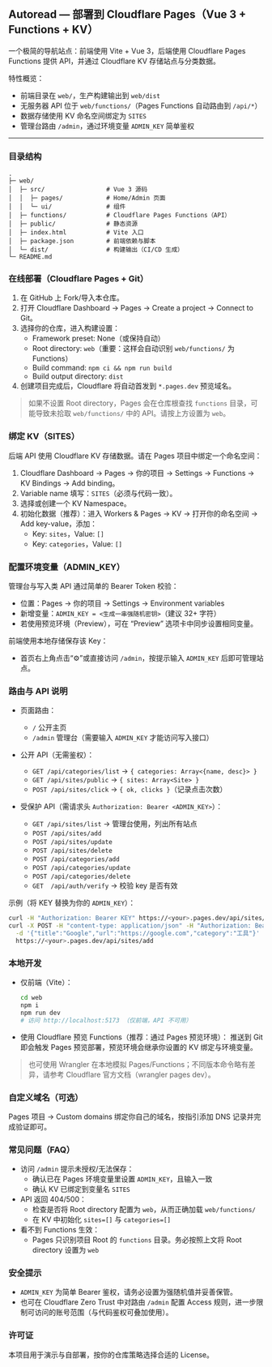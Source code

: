 ## Autoread — 部署到 Cloudflare Pages（Vue 3 + Functions + KV）

一个极简的导航站点：前端使用 Vite + Vue 3，后端使用 Cloudflare Pages Functions 提供 API，并通过 Cloudflare KV 存储站点与分类数据。

特性概览：
- 前端目录在 `web/`，生产构建输出到 `web/dist`
- 无服务器 API 位于 `web/functions/`（Pages Functions 自动路由到 `/api/*`）
- 数据存储使用 KV 命名空间绑定为 `SITES`
- 管理台路由 `/admin`，通过环境变量 `ADMIN_KEY` 简单鉴权

---

### 目录结构
```
.
├─ web/
│  ├─ src/                 # Vue 3 源码
│  │  ├─ pages/            # Home/Admin 页面
│  │  └─ ui/               # 组件
│  ├─ functions/           # Cloudflare Pages Functions（API）
│  ├─ public/              # 静态资源
│  ├─ index.html           # Vite 入口
│  ├─ package.json         # 前端依赖与脚本
│  └─ dist/                # 构建输出（CI/CD 生成）
└─ README.md
```

### 在线部署（Cloudflare Pages + Git）
1) 在 GitHub 上 Fork/导入本仓库。
2) 打开 Cloudflare Dashboard → Pages → Create a project → Connect to Git。
3) 选择你的仓库，进入构建设置：
   - Framework preset: None（或保持自动）
   - Root directory: `web`（重要：这样会自动识别 `web/functions/` 为 Functions）
   - Build command: `npm ci && npm run build`
   - Build output directory: `dist`
4) 创建项目完成后，Cloudflare 将自动首发到 `*.pages.dev` 预览域名。

> 如果不设置 Root directory，Pages 会在仓库根查找 `functions` 目录，可能导致未拾取 `web/functions/` 中的 API。请按上方设置为 `web`。

### 绑定 KV（SITES）
后端 API 使用 Cloudflare KV 存储数据。请在 Pages 项目中绑定一个命名空间：
1) Cloudflare Dashboard → Pages → 你的项目 → Settings → Functions → KV Bindings → Add binding。
2) Variable name 填写：`SITES`（必须与代码一致）。
3) 选择或创建一个 KV Namespace。
4) 初始化数据（推荐）：进入 Workers & Pages → KV → 打开你的命名空间 → Add key-value，添加：
   - Key: `sites`，Value: `[]`
   - Key: `categories`，Value: `[]`

### 配置环境变量（ADMIN_KEY）
管理台与写入类 API 通过简单的 Bearer Token 校验：
- 位置：Pages → 你的项目 → Settings → Environment variables
- 新增变量：`ADMIN_KEY = <生成一串强随机密钥>`（建议 32+ 字符）
- 若使用预览环境（Preview），可在 “Preview” 选项卡中同步设置相同变量。

前端使用本地存储保存该 Key：
- 首页右上角点击“⚙️”或直接访问 `/admin`，按提示输入 `ADMIN_KEY` 后即可管理站点。

### 路由与 API 说明
- 页面路由：
  - `/` 公开主页
  - `/admin` 管理台（需要输入 `ADMIN_KEY` 才能访问写入接口）

- 公开 API（无需鉴权）：
  - `GET /api/categories/list` → `{ categories: Array<{name, desc}> }`
  - `GET /api/sites/public` → `{ sites: Array<Site> }`
  - `POST /api/sites/click` → `{ ok, clicks }`（记录点击次数）

- 受保护 API（需请求头 `Authorization: Bearer <ADMIN_KEY>`）：
  - `GET /api/sites/list` → 管理台使用，列出所有站点
  - `POST /api/sites/add`
  - `POST /api/sites/update`
  - `POST /api/sites/delete`
  - `POST /api/categories/add`
  - `POST /api/categories/update`
  - `POST /api/categories/delete`
  - `GET  /api/auth/verify` → 校验 key 是否有效

示例（将 KEY 替换为你的 `ADMIN_KEY`）：
```bash
curl -H "Authorization: Bearer KEY" https://<your>.pages.dev/api/sites/list
curl -X POST -H "content-type: application/json" -H "Authorization: Bearer KEY" \
  -d '{"title":"Google","url":"https://google.com","category":"工具"}' \
  https://<your>.pages.dev/api/sites/add
```

### 本地开发
- 仅前端（Vite）：
  ```bash
  cd web
  npm i
  npm run dev
  # 访问 http://localhost:5173 （仅前端，API 不可用）
  ```

- 使用 Cloudflare 预览 Functions（推荐：通过 Pages 预览环境）：
  推送到 Git 即会触发 Pages 预览部署，预览环境会继承你设置的 KV 绑定与环境变量。

> 也可使用 Wrangler 在本地模拟 Pages/Functions；不同版本命令略有差异，请参考 Cloudflare 官方文档（wrangler pages dev）。

### 自定义域名（可选）
Pages 项目 → Custom domains 绑定你自己的域名，按指引添加 DNS 记录并完成验证即可。

### 常见问题（FAQ）
- 访问 `/admin` 提示未授权/无法保存：
  - 确认已在 Pages 环境变量里设置 `ADMIN_KEY`，且输入一致
  - 确认 KV 已绑定到变量名 `SITES`
- API 返回 404/500：
  - 检查是否将 Root directory 配置为 `web`，从而正确加载 `web/functions/`
  - 在 KV 中初始化 `sites=[]` 与 `categories=[]`
- 看不到 Functions 生效：
  - Pages 只识别项目 Root 的 `functions` 目录。务必按照上文将 Root directory 设置为 `web`

### 安全提示
- `ADMIN_KEY` 为简单 Bearer 鉴权，请务必设置为强随机值并妥善保管。
- 也可在 Cloudflare Zero Trust 中对路由 `/admin` 配置 Access 规则，进一步限制可访问的账号范围（与代码鉴权可叠加使用）。

### 许可证
本项目用于演示与自部署，按你的仓库策略选择合适的 License。

